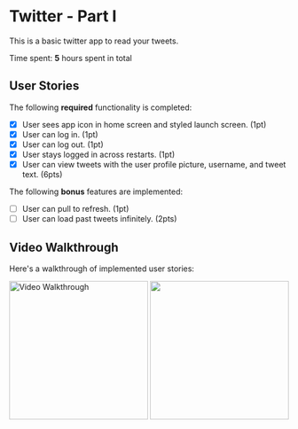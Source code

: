 # Twitter - Part I

This is a basic twitter app to read your tweets.

Time spent: **5** hours spent in total

## User Stories

The following **required** functionality is completed:

- [X] User sees app icon in home screen and styled launch screen. (1pt)
- [X] User can log in. (1pt)
- [X] User can log out. (1pt)
- [X] User stays logged in across restarts. (1pt)
- [X] User can view tweets with the user profile picture, username, and tweet text. (6pts)

The following **bonus** features are implemented:

- [ ] User can pull to refresh. (1pt)
- [ ] User can load past tweets infinitely. (2pts)

## Video Walkthrough

Here's a walkthrough of implemented user stories:

<img src="https://media.giphy.com/media/bGf804KnMZHLjFygQe/giphy.gif?cid=790b761181bae5a7921859df056bad9d1f280ff23fb0639f&rid=giphy.gif&ct=gg" title='Video Walkthrough' width=250 alt='Video Walkthrough' />



<img src="https://media.giphy.com/media/azh9gxoLkfWQuJiT3B/giphy.gif?cid=790b76115bf7b162a434d5bd7da6c1a5c8704be790a5847c&rid=giphy.gif&ct=g" width=250 />
